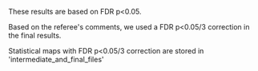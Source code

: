 These results are based on FDR p<0.05. 

Based on the referee's comments, we used a FDR p<0.05/3 correction in the final results.

Statistical maps with FDR p<0.05/3 correction are stored in 'intermediate_and_final_files'

